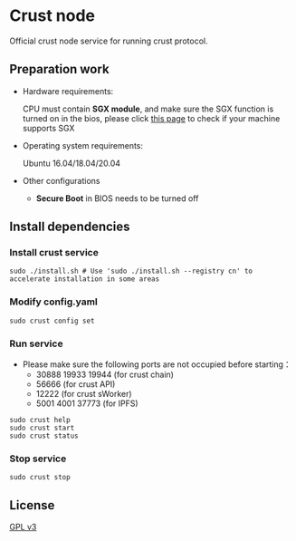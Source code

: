 # Crust node
Official crust node service for running crust protocol.

## Preparation work
- Hardware requirements: 

  CPU must contain **SGX module**, and make sure the SGX function is turned on in the bios, please click [this page](https://github.com/crustio/crust/wiki/Check-TEE-supportive) to check if your machine supports SGX

- Operating system requirements:

  Ubuntu 16.04/18.04/20.04
  
- Other configurations

  - **Secure Boot** in BIOS needs to be turned off

## Install dependencies

### Install crust service
```shell
sudo ./install.sh # Use 'sudo ./install.sh --registry cn' to accelerate installation in some areas
```

### Modify config.yaml
```shell
sudo crust config set
```

### Run service

- Please make sure the following ports are not occupied before starting：
  - 30888 19933 19944 (for crust chain)
  - 56666 (for crust API)
  - 12222 (for crust sWorker)
  - 5001 4001 37773 (for IPFS)

```shell
sudo crust help
sudo crust start
sudo crust status
```

### Stop service

```shell
sudo crust stop
```

## License

[GPL v3](LICENSE)
